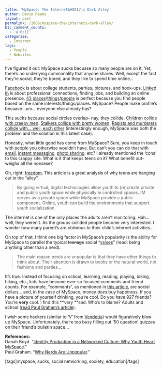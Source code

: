 ```yaml
---
title: 'MySpace: The Internet&#8217;s Dark Alley'
author: Devin Reams
layout: post
permalink: /2006/myspace-the-internets-dark-alley/
btc_comment_counts:
  - 'a:0:{}'
categories:
  - Internet
tags:
  - People
  - Websites
---
```

I&#8217;ve figured it out: MySpace sucks becuase so many people are on it. Yet, there&#8217;s no underlying commonality that anyone shares. Well, except the fact they&#8217;re social, they&#8217;re bored, and they like to spend time online&#8230;

[Facebook][1] is about college students, parties, pictures, and hook-ups. [Linked In][2] is about professional connections, finding jobs, and building an online presence. [43 places][3]/[things][4]/[people][5] is perfect because you find people based on the same interests/things/places. MySpace? People make profile&#8217;s becuase&#8230;um&#8230; everyone else already has?

This sucks because social circles overlap&#8211; nay, they collide. [Children collide with creepy men][6]. [Stalkers collide with pretty women][7]. [Rapists and murderers collide with&#8230; well, each other][8] (interestingly enough, MySpace was both the problem and the solution in this latest case).

Honestly, what little good has come from MySpace? Sure, you keep in touch with people you otherwise wouldn&#8217;t have. But can&#8217;t you can do that with [email][9], [instant messaging][10], [photo sharing][11], etc? I already mentioned the &#8216;cons&#8217; to this crappy site. What is it that keeps teens on it? What benefit out-weighs all the nonsese?

Oh, right: [freedom][12]. This article is a great analysis of why teens are hanging out in the &#8220;alley&#8221;.

> By going virtual, digital technologies allow youth to (re)create private and public youth space while physically in controlled spaces. IM serves as a private space while MySpace provide a public component. Online, youth can build the environments that support youth socialization.

The internet is one of the only places the adults aren&#8217;t monitoring. Hah&#8230; well, they weren&#8217;t. As the groups collided people become very interested. I wonder how many parent&#8217;s are oblivious to their child&#8217;s internet activities&#8230;

On top of that, I think one big factor in MySpace&#8217;s popularity is the ability for MySpace to parallel the typical <strike>teenage</strike> social &#8220;[values][13]&#8221; (read: being anything other than a nerd).

> The main reason nerds are unpopular is that they have other things to think about. Their attention is drawn to books or the natural world, not fashions and parties&#8230;

It&#8217;s true. Instead of focusing on school, learning, reading, playing, biking, hiking, etc., kids have become ever-so focused comments and friend counts. For example, &#8220;comments&#8221;, as mentioned in [this article][12], are social dollars&#8230; and, in the case of MySpace, money *does* buy happiness. If you have a picture of yourself drinking, you&#8217;re cool. Do you have 927 friends? You&#8217;re **very** cool. I find this **very **sad. Who&#8217;s to blame? Adults and school ([read Paul Graham&#8217;s article][13]).

I wish some hackers (similar to &#8216;V&#8217; from [Vendetta][14]) would figuratively blow up MySpace. Unfortunately, the&#8217;re too busy filling out &#8217;50 question&#8217; quizzes on their friend&#8217;s bulletin space&#8230;

**References:**  
Danah Boyd. &#8220;[Identity Production in a Networked Culture: Why Youth Heart MySpace][12].&#8221;  
Paul Graham. &#8220;[Why Nerds Are Unpopular][13].&#8221;

[tags]myspace, sucks, social networking, society, education[/tags]

 [1]: https://facebook.com/
 [2]: http://www.linkedin.com/
 [3]: http://www.43places.com/
 [4]: http://www.43things.com/
 [5]: http://www.43people.com/
 [6]: http://www.recordonline.com/archive/2005/04/17/myspacew.htm
 [7]: http://blogcritics.org/archives/2005/07/07/173810.php
 [8]: http://news.yahoo.com/s/ap/20060326/ap_on_hi_te/myspace_arrests
 [9]: http://www.gmail.com/
 [10]: http://www.google.com/talk/
 [11]: http://www.flickr.com/
 [12]: http://www.danah.org/papers/AAAS2006.html
 [13]: http://www.paulgraham.com/nerds.html
 [14]: http://www.google.com/url?sa=t&#038;ct=res&#038;cd=1&#038;url=http%3A//www.imdb.com/title/tt434409/&#038;ei=QjsmRPjsJanYigHIos2ZCQ&#038;sig2=uUtjjQuzo8RKY7BzXQ5Ygg